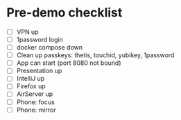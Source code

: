 # Pre-demo checklist

- [ ] VPN up
- [ ] 1password login
- [ ] docker compose down
- [ ] Clean up passkeys: thetis, touchid, yubikey, 1password
- [ ] App can start (port 8080 not bound)
- [ ] Presentation up
- [ ] IntelliJ up
- [ ] Firefox up
- [ ] AirServer up
- [ ] Phone: focus
- [ ] Phone: mirror
